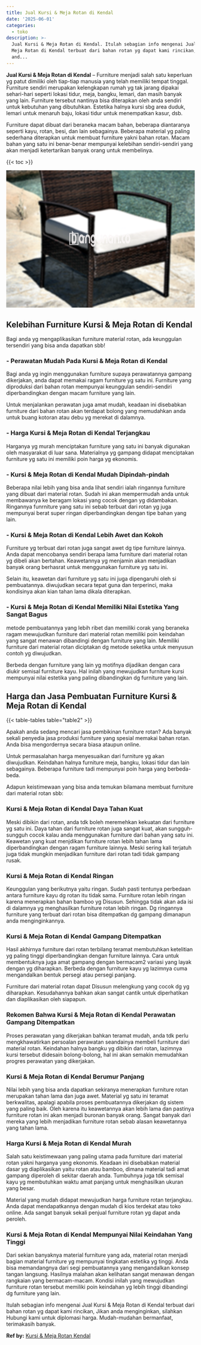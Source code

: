 ```yaml
---
title: Jual Kursi & Meja Rotan di Kendal
date: '2025-06-01'
categories:
  - toko
description: >-
  Jual Kursi & Meja Rotan di Kendal. Itulah sebagian info mengenai Jual Kursi &
  Meja Rotan di Kendal terbuat dari bahan rotan yg dapat kami rincikan, Jikan
  and...
---
```


**Jual Kursi & Meja Rotan di Kendal** – Furniture menjadi salah satu keperluan yg patut dimiliki oleh tiap-tiap manusia yang telah memiliki tempat tinggal. Furniture sendiri merupakan kelengkapan rumah yg tak jarang dipakai sehari-hari seperti lokasi tidur, meja, bangku, lemari, dan masih banyak yang lain. Furniture tersebut nantinya bisa diterapkan oleh anda sendiri untuk kebutuhan yang dibutuhkan. Estetika halnya kursi sbg area duduk, lemari untuk menaruh baju, lokasi tidur untuk menempatkan kasur, dsb.

Furniture dapat dibuat dari beraneka macam bahan, beberapa diantaranya seperti kayu, rotan, besi, dan lain sebagainya. Beberapa material yg paling sederhana diterapkan untuk membuat furniture yakni bahan rotan. Macam bahan yang satu ini benar-benar mempunyai kelebihan sendiri-sendiri yang akan menjadi ketertarikan banyak orang untuk membelinya.

{{< toc >}}

![Jual Kursi & Meja Rotan di Kendal](/images/kursi-meja-rotan-murah03.png)

## Kelebihan Furniture Kursi & Meja Rotan di Kendal

Bagi anda yg mengaplikasikan furniture material rotan, ada keunggulan tersendiri yang bisa anda dapatkan sbb!

### \- Perawatan Mudah Pada Kursi & Meja Rotan di Kendal

Bagi anda yg ingin menggunakan furniture supaya perawatannya gampang dikerjakan, anda dapat memakai ragam furniture yg satu ini. Furniture yang diproduksi dari bahan rotan mempunyai keunggulan sendiri-sendiri diperbandingkan dengan macam furniture yang lain.

Untuk menjalankan perawatan juga amat mudah, keadaan ini disebabkan furniture dari bahan rotan akan terdapat bolong yang memudahkan anda untuk buang kotoran atau debu yg merekat di dalamnya.

### \- Harga Kursi & Meja Rotan di Kendal Terjangkau

Harganya yg murah menciptakan furniture yang satu ini banyak digunakan oleh masyarakat di luar sana. Materialnya yg gampang didapat menciptakan furniture yg satu ini memiliki poin harga yg ekonomis.

### \- Kursi & Meja Rotan di Kendal Mudah Dipindah-pindah

Beberapa nilai lebih yang bisa anda lihat sendiri ialah ringannya furniture yang dibuat dari material rotan. Sudah ini akan mempermudah anda untuk membawanya ke beragam lokasi yang cocok dengan yg didambakan. Ringannya funrniture yang satu ini sebab terbuat dari rotan yg juga mempunyai berat super ringan diperbandingkan dengan tipe bahan yang lain.

### \- Kursi & Meja Rotan di Kendal Lebih Awet dan Kokoh

Furniture yg terbuat dari rotan juga sangat awet dg tipe furniture lainnya. Anda dapat mencobanya sendiri berapa lama furniture dari material rotan yg dibeli akan bertahan. Keawetannya yg menjamin akan menjadikan banyak orang berhasrat untuk menggunakan furniture yg satu ini.

Selain itu, keawetan dari furniture yg satu ini juga dipengaruhi oleh si pembuatannya. diwujudkan secara tepat guna dan terperinci, maka kondisinya akan kian tahan lama dikala diterapkan.

### \- Kursi & Meja Rotan di Kendal Memiliki Nilai Estetika Yang Sangat Bagus

metode pembuatannya yang lebih ribet dan memiliki corak yang beraneka ragam mewujudkan furniture dari material rotan memiliki poin keindahan yang sangat menawan dibandingi dengan furniture yang lain. Memiliki furniture dari material rotan diciptakan dg metode seketika untuk menyusun contoh yg diwujudkan.

Berbeda dengan furniture yang lain yg motifnya dijadikan dengan cara diukir semisal furniture kayu. Hal inilah yang mewujudkan furniture kursi mempunyai nilai estetika yang paling dibandingkan dg furniture yang lain.

## Harga dan Jasa Pembuatan Furniture Kursi & Meja Rotan di Kendal

{{< table-tables table="table2" >}}

Apakah anda sedang mencari jasa pembikinan furniture rotan? Ada banyak sekali penyedia jasa produksi furniture yang spesial memakai bahan rotan. Anda bisa mengordernya secara biasa ataupun online.

Untuk permasalahan harga menyesuaikan dari furniture yg akan diwujudkan. Keindahan halnya furniture meja, bangku, lokasi tidur dan lain sebagainya. Beberapa furniture tadi mempunyai poin harga yang berbeda-beda.

Adapun keistimewaan yang bisa anda temukan bilamana membuat furniture dari material rotan sbb:

### Kursi & Meja Rotan di Kendal Daya Tahan Kuat

Meski dibikin dari rotan, anda tdk boleh meremehkan kekuatan dari furniture yg satu ini. Daya tahan dari furniture rotan juga sangat kuat, akan sungguh-sungguh cocok kalau anda menggunakan furniture dari bahan yang satu ini. Keawetan yang kuat menjdikan furniture rotan lebih tahan lama diperbandingkan dengan ragam furniture lainnya. Meski sering kali terjatuh juga tidak mungkin menjadikan furniture dari rotan tadi tidak gampang rusak.

### Kursi & Meja Rotan di Kendal Ringan

Keunggulan yang berikutnya yaitu ringan. Sudah pasti tentunya perbedaan antara furniture kayu dg rotan itu tidak sama. Furniture rotan lebih ringan karena menerapkan bahan bamboo yg Disusun. Sehingga tidak akan ada isi di dalamnya yg menghasilkan furniture rotan lebih ringan. Dg ringannya furniture yang terbuat dari rotan bisa ditempatkan dg gampang dimanapun anda menginginkannya.

### Kursi & Meja Rotan di Kendal Gampang Ditempatkan

Hasil akhirnya furniture dari rotan terbilang teramat membutuhkan ketelitian yg paling tinggi diperbandingkan dengan furniture lainnya. Cara untuk membentuknya juga amat gampang dengan bermacam2 variasi yang layak dengan yg diharapkan. Berbeda dengan furniture kayu yg lazimnya cuma mengandalkan bentuk persegi atau persegi panjang.

Furniture dari material rotan dapat Disusun melengkung yang cocok dg yg diharapkan. Kesudahannya bahkan akan sangat cantik untuk diperhatikan dan diaplikasikan oleh siapapun.

### Rekomen Bahwa Kursi & Meja Rotan di Kendal Perawatan Gampang Ditempatkan

Proses perawatan yang dikerjakan bahkan teramat mudah, anda tdk perlu mengkhawatirkan persoalan perawatan seandainya membeli furniture dari material rotan. Keindahan halnya bangku yg dibikin dari rotan, lazimnya kursi tersebut didesain bolong-bolong, hal ini akan semakin memudahkan progres perawatan yang dikerjakan.

### Kursi & Meja Rotan di Kendal Berumur Panjang

Nilai lebih yang bisa anda dapatkan sekiranya menerapkan furniture rotan merupakan tahan lama dan juga awet. Material yg satu ini teramat berkwalitas, apalagi apabila proses pembuatannya dikerjakan dg sistem yang paling baik. Oleh karena itu keawetannya akan lebih lama dan pastinya furniture rotan ini akan menjadi buronan banyak orang. Sangat banyak dari mereka yang lebih menjadikan furniture rotan sebab alasan keawetannya yang tahan lama.

### Harga Kursi & Meja Rotan di Kendal Murah

Salah satu keistimewaan yang paling utama pada furniture dari material rotan yakni harganya yang ekonomis. Keadaan ini disebabkan material dasar yg diaplikasikan yaitu rotan atau bamboo, dimana material tadi amat gampang diperoleh di sekitar daerah anda. Tumbuhnya juga tdk semisal kayu yg membutuhkan waktu amat panjang untuk menghasilkan ukuran yang besar.

Material yang mudah didapat mewujudkan harga furniture rotan terjangkau. Anda dapat mendapatkannya dengan mudah di kios terdekat atau toko online. Ada sangat banyak sekali penjual furniture rotan yg dapat anda peroleh.

### Kursi & Meja Rotan di Kendal Mempunyai Nilai Keindahan Yang Tinggi

Dari sekian banyaknya material furniture yang ada, material rotan menjadi bagian material furniture yg mempunyai tingkatan estetika yg tinggi. Anda bisa memandangnya dari segi pembuatannya yang mengandalkan konsep tangan langsung. Hasilnya malahan akan kelihatan sangat menawan dengan rangkaian yang bermacam-macam. Kondisi inilah yang mewujudkan furniture rotan tersebut memiliki poin keindahan yg lebih tinggi dibandingi dg furniture yang lain.

Itulah sebagian info mengenai Jual Kursi & Meja Rotan di Kendal terbuat dari bahan rotan yg dapat kami rincikan, Jikan anda menginginkan, silahkan Hubungi kami untuk diplomasi harga. Mudah-mudahan bermanfaat, terimakasih banyak.

**Ref by:** [Kursi & Meja Rotan Kendal](https://id.wikipedia.org/wiki/Kursi)
